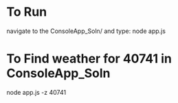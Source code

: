 # To Run
navigate to the ConsoleApp_Soln/ and type: node app.js

# To Find weather for 40741 in ConsoleApp_Soln
node app.js -z 40741
